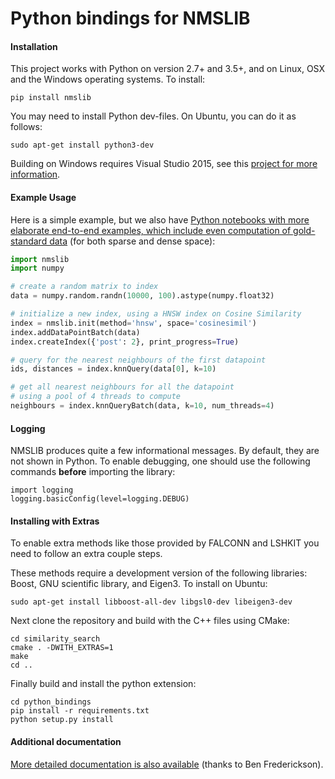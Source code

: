 Python bindings for NMSLIB
=======


#### Installation

This project works with Python on version 2.7+ and 3.5+, and on
Linux, OSX and the Windows operating systems. To install:

```
pip install nmslib
```

You may need to install Python dev-files. On Ubuntu, you can do it as follows:

```
sudo apt-get install python3-dev
```

Building on Windows requires Visual Studio 2015, see this [project for more
information](https://github.com/pybind/python_example#installation).


#### Example Usage

Here is a simple example, but we also have [Python notebooks with more elaborate end-to-end examples, which include even computation of gold-standard data](notebooks) (for both sparse and dense space):

```python
import nmslib
import numpy

# create a random matrix to index
data = numpy.random.randn(10000, 100).astype(numpy.float32)

# initialize a new index, using a HNSW index on Cosine Similarity
index = nmslib.init(method='hnsw', space='cosinesimil')
index.addDataPointBatch(data)
index.createIndex({'post': 2}, print_progress=True)

# query for the nearest neighbours of the first datapoint
ids, distances = index.knnQuery(data[0], k=10)

# get all nearest neighbours for all the datapoint
# using a pool of 4 threads to compute
neighbours = index.knnQueryBatch(data, k=10, num_threads=4)
```

#### Logging

NMSLIB produces quite a few informational messages. By default, they are not shown in Python. To enable debugging, one should use the following commands **before** importing the library:

```
import logging
logging.basicConfig(level=logging.DEBUG)
```

#### Installing with Extras

To enable extra methods like those provided by FALCONN and LSHKIT you need to follow an extra couple steps.

These methods require a development version of the
following libraries: Boost, GNU scientific library, and Eigen3. To install on Ubuntu:

```
sudo apt-get install libboost-all-dev libgsl0-dev libeigen3-dev
```

Next clone the repository and build with the C++ files using CMake:

```
cd similarity_search
cmake . -DWITH_EXTRAS=1
make
cd ..
```

Finally build and install the python extension:

```
cd python_bindings
pip install -r requirements.txt
python setup.py install
```

#### Additional documentation

[More detailed documentation is also available](https://nmslib.github.io/nmslib/) (thanks to Ben Frederickson).
